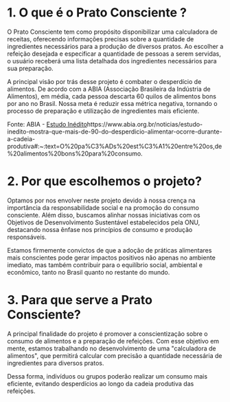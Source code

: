 # 1. O que é o Prato Consciente ?

O Prato Consciente tem como propósito disponibilizar uma calculadora de receitas, oferecendo informações precisas sobre a quantidade de ingredientes necessários para a produção de diversos pratos. Ao escolher a refeição desejada e especificar a quantidade de pessoas a serem servidas, o usuário receberá uma lista detalhada dos ingredientes necessários para sua preparação.

A principal visão por trás desse projeto é combater o desperdício de alimentos. De acordo com a ABIA (Associação Brasileira da Indústria de Alimentos), em média, cada pessoa descarta 60 quilos de alimentos bons por ano no Brasil. Nossa meta é reduzir essa métrica negativa, tornando o processo de preparação e utilização de ingredientes mais eficiente.

Fonte: ABIA - [Estudo Inédito](https://www.abia.org.br/noticias/estudo-inedito-mostra-que-mais-de-90-do-desperdicio-alimentar-ocorre-durante-a-cadeia-produtiva#:~:text=O%20pa%C3%ADs%20est%C3%A1%20entre%20os,de%20alimentos%20bons%20para%20consumo.)https://www.abia.org.br/noticias/estudo-inedito-mostra-que-mais-de-90-do-desperdicio-alimentar-ocorre-durante-a-cadeia-produtiva#:~:text=O%20pa%C3%ADs%20est%C3%A1%20entre%20os,de%20alimentos%20bons%20para%20consumo.

# 2. Por que escolhemos o projeto?

Optamos por nos envolver neste projeto devido à nossa crença na importância da responsabilidade social e na promoção do consumo consciente. Além disso, buscamos alinhar nossas iniciativas com os Objetivos de Desenvolvimento Sustentável estabelecidos pela ONU, destacando nossa ênfase nos princípios de consumo e produção responsáveis.

Estamos firmemente convictos de que a adoção de práticas alimentares mais conscientes pode gerar impactos positivos não apenas no ambiente imediato, mas também contribuir para o equilíbrio social, ambiental e econômico, tanto no Brasil quanto no restante do mundo.


# 3. Para que serve a Prato Consciente?

A principal finalidade do projeto é promover a conscientização sobre o consumo de alimentos e a preparação de refeições. Com esse objetivo em mente, estamos trabalhando no desenvolvimento de uma "calculadora de alimentos", que permitirá calcular com precisão a quantidade necessária de ingredientes para diversos pratos.

Dessa forma, indivíduos ou grupos poderão realizar um consumo mais eficiente, evitando desperdícios ao longo da cadeia produtiva das refeições.
